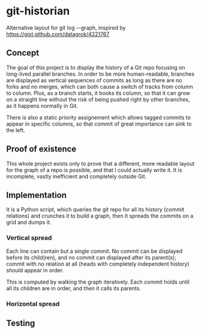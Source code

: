 git-historian
=============

Alternative layout for git log --graph, inspired by
https://gist.github.com/datagrok/4221767

Concept
-------

The goal of this project is to display the history of a Git repo focusing on
long-lived parallel branches. In order to be more human-readable, branches are
displayed as vertical sequences of commits as long as there are no forks and no
merges, which can both cause a switch of tracks from column to column. Plus, as
a branch starts, it books its column, so that it can grow on a straight line
without the risk of being pushed right by other branches, as it happens normally
in Git.

There is also a static priority assignement which allows tagged commits to
appear in specific columns, so that commit of great importance can sink to the
left.

Proof of existence
------------------

This whole project exists only to prove that a different, more readable layout
for the graph of a repo is possible, and that I could actually write it. It is
incomplete, vastly inefficient and completely outside Git.

Implementation
--------------

It is a Python script, which queries the git repo for all its history (commit
relations) and crunches it to build a graph, then it spreads the commits on a
grid and dumps it.

### Vertical spread

Each line can contain but a single commit. No commit can be displayed before its
child(ren), and no commit can displayed after its parent(s); commit with no
relation at all (heads with completely independent history) should appear in
order.

This is computed by walking the graph iteratively. Each commit holds until all
its children are in order, and then it calls its parents.

### Horizontal spread

Testing
-------

